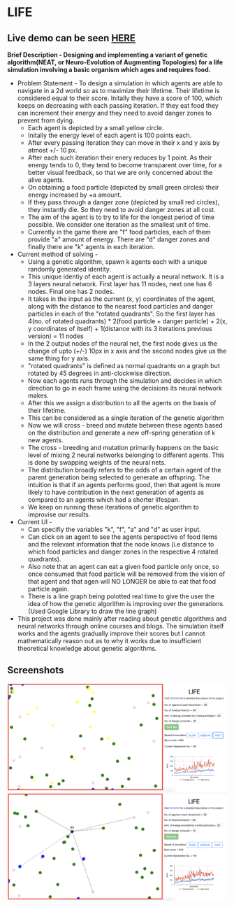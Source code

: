 # LIFE

## Live demo can be seen [HERE](https://cdn.rawgit.com/sidhant007/LIFE/4a9c85ea/index.html)

**Brief Description - Designing and implementing a variant of genetic algorithm(NEAT, or Neuro-Evolution of Augmenting Topologies) for a life simulation involving a basic organism which ages and requires food.**
- Problem Statement - To design a simulation in which agents are able to navigate in a 2d world so as to maximize their lifetime. Their lifetime is considered equal to their score. Initally they have a score of 100, which keeps on decreasing with each passing iteration. If they eat food they can increment their energy and they need to avoid danger zones to prevent from dying.
  - Each agent is depicted by a small yellow circle.
  - Initally the energy level of each agent is 100 points each.
  - After every passing iteration they can move in their x and y axis by atmost +/- 10 px.
  - After each such iteration their enery reduces by 1 point. As their energy tends to 0, they tend to become transparent over time, for a better visual feedback, so that we are only concerned about the alive agents.
  - On obtaining a food particle (depicted by small green circles) their energy increased by +a amount.
  - If they pass through a danger zone (depicted by small red circles), they instantly die. So they need to avoid danger zones at all cost.
  - The aim of the agent is to try to life for the longest period of time possible. We consider one iteration as the smallest unit of time.
  - Currently in the game there are "f" food particles, each of them provide "a" amount of energy. There are "d" danger zones and finally there are "k" agents in each iteration.
- Current method of solving -
  - Using a genetic algorithm, spawn k agents each with a unique randomly generated identity.
  - This unique identiy of each agent is actually a neural network. It is a 3 layers neural network. First layer has 11 nodes, next one has 6 nodes. Final one has 2 nodes.
  - It takes in the input as the current (x, y) coordinates of the agent, along with the distance to the nearest food particles and danger particles in each of the "rotated quadrants". So the first layer has 4(no. of rotated quadrants) * 2(food particle + danger particle) + 2(x, y coordinates of itself) + 1(distance with its 3 iterations previous version) = 11 nodes
  - In the 2 output nodes of the neural net, the first node gives us the change of upto (+/-) 10px in x axis and the second nodes give us the same thing for y axis.
  - "rotated quadrants" is defined as normal quadrants on a graph but rotated by 45 degrees in anti-clockwise direction.
  - Now each agents runs through the simulation and decides in which direction to go in each frame using the decisions its neural network makes.
  - After this we assign a distribution to all the agents on the basis of their lifetime.
  - This can be considered as a single iteration of the genetic algorithm
  - Now we will cross - breed and mutate between these agents based on the distribution and generate a new off-spring generation of k new agents.
  - The cross - breeding and mutation primarily happens on the basic level of mixing 2 neural networks belonging to different agents. This is done by swapping weights of the neural nets.
  - The distribution broadly refers to the odds of a certain agent of the parent generation being selected to generate an offspring. The intuition is that if an agents performs good, then that agent is more likely to have contribution in the next generation of agents as compared to an agents which had a shorter lifespan.
  - We keep on running these iterations of genetic algorithm to improvise our results.
- Current UI -
  - Can specifiy the variables "k", "f", "a" and "d" as user input.
  - Can click on an agent to see the agents perspective of food items and the relevant information that the node knows (i.e distance to which food particles and danger zones in the respective 4 rotated quadrants).
  - Also note that an agent can eat a given food particle only once, so once consumed that food particle will be removed from the vision of that agent and that agen will NO LONGER be able to eat that food particle again.
  - There is a line graph being polotted real time to give the user the idea of how the genetic algorithm is improving over the generations. (Used Google Library to draw the line graph)
- This project was done mainly after reading about genetic algorithms and neural networks through online courses and blogs. The simulation itself works and the agents gradually improve their scores but I cannot mathematically reason out as to why it works due to insufficient theoretical knowledge about genetic algorithms.

## Screenshots

![screenshot1](https://github.com/sidhant007/LIFE/blob/master/screenshot1.png)
![screenshot2](https://github.com/sidhant007/LIFE/blob/master/screenshot2.png)
